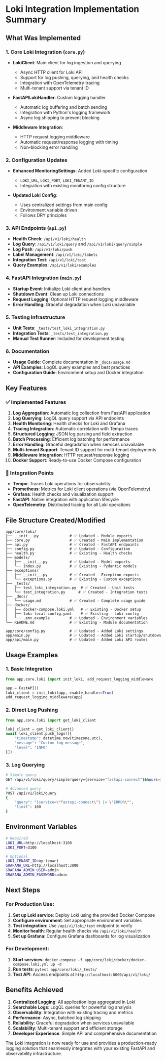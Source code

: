# Loki Integration Implementation Summary

## What Was Implemented

### 1. Core Loki Integration (`core.py`)
- **LokiClient**: Main client for log ingestion and querying
  - Async HTTP client for Loki API
  - Support for log pushing, querying, and health checks
  - Integration with OpenTelemetry tracing
  - Multi-tenant support via tenant ID

- **FastAPILokiHandler**: Custom logging handler
  - Automatic log buffering and batch sending
  - Integration with Python's logging framework
  - Async log shipping to prevent blocking

- **Middleware Integration**: 
  - HTTP request logging middleware
  - Automatic request/response logging with timing
  - Non-blocking error handling

### 2. Configuration Updates
- **Enhanced MonitoringSettings**: Added Loki-specific configuration
  - `LOKI_URL`, `LOKI_PORT`, `LOKI_TENANT_ID`
  - Integration with existing monitoring config structure

- **Updated Loki Config**: 
  - Uses centralized settings from main config
  - Environment variable driven
  - Follows DRY principles

### 3. API Endpoints (`api.py`)
- **Health Check**: `/api/v1/loki/health`
- **Log Query**: `/api/v1/loki/query` and `/api/v1/loki/query/simple`
- **Log Push**: `/api/v1/loki/push`
- **Label Management**: `/api/v1/loki/labels`
- **Integration Test**: `/api/v1/loki/test`
- **Query Examples**: `/api/v1/loki/examples`

### 4. FastAPI Integration (`main.py`)
- **Startup Event**: Initialize Loki client and handlers
- **Shutdown Event**: Clean up Loki connections
- **Request Logging**: Optional HTTP request logging middleware
- **Error Handling**: Graceful degradation when Loki unavailable

### 5. Testing Infrastructure
- **Unit Tests**: `_tests/test_loki_integration.py`
- **Integration Tests**: `_tests/test_integration.py`
- **Manual Test Runner**: Included for development testing

### 6. Documentation
- **Usage Guide**: Complete documentation in `_docs/usage.md`
- **API Examples**: LogQL query examples and best practices
- **Configuration Guide**: Environment setup and Docker integration

## Key Features

### ✅ Implemented Features
1. **Log Aggregation**: Automatic log collection from FastAPI application
2. **Log Querying**: LogQL query support via API endpoints
3. **Health Monitoring**: Health checks for Loki and Grafana
4. **Tracing Integration**: Automatic correlation with Tempo traces
5. **Structured Logging**: JSON log parsing and field extraction
6. **Batch Processing**: Efficient log batching for performance
7. **Error Handling**: Graceful degradation when services unavailable
8. **Multi-tenant Support**: Tenant ID support for multi-tenant deployments
9. **Middleware Integration**: HTTP request/response logging
10. **Docker Support**: Ready-to-use Docker Compose configuration

### 🔄 Integration Points
- **Tempo**: Traces Loki operations for observability
- **Prometheus**: Metrics for Loki client operations (via OpenTelemetry)
- **Grafana**: Health checks and visualization support
- **FastAPI**: Native integration with application lifecycle
- **OpenTelemetry**: Distributed tracing for all Loki operations

## File Structure Created/Modified

```
app/core/loki/
├── __init__.py              # ✅ Updated - Module exports
├── core.py                  # ✅ Created - Main implementation
├── api.py                   # ✅ Created - FastAPI endpoints
├── config.py                # ✅ Updated - Configuration
├── health.py                # ✅ Existing - Health checks
├── models/
│   ├── __init__.py          # ✅ Updated - Model exports
│   └── index.py             # ✅ Existing - Pydantic models
├── exceptions/
│   ├── __init__.py          # ✅ Created - Exception exports
│   └── exceptions.py        # ✅ Existing - Custom exceptions
├── _tests/
│   ├── test_loki_integration.py  # ✅ Created - Unit tests
│   └── test_integration.py      # ✅ Created - Integration tests
├── _docs/
│   └── usage.md             # ✅ Created - Complete usage guide
├── docker/
│   ├── docker-compose.loki.yml   # ✅ Existing - Docker setup
│   ├── loki-local-config.yaml    # ✅ Existing - Loki config
│   └── .env.example         # ✅ Updated - Environment variables
└── README.md                # ✅ Existing - Module documentation

app/core/config.py           # ✅ Updated - Added Loki settings
app/main.py                  # ✅ Updated - Added Loki startup/shutdown
app/api/main.py              # ✅ Updated - Added Loki API routes
```

## Usage Examples

### 1. Basic Integration
```python
from app.core.loki import init_loki, add_request_logging_middleware

app = FastAPI()
loki_client = init_loki(app, enable_handler=True)
add_request_logging_middleware(app)
```

### 2. Direct Log Pushing
```python
from app.core.loki import get_loki_client

loki_client = get_loki_client()
await loki_client.push_logs([{
    "timestamp": datetime.now(timezone.utc),
    "message": "Custom log message",
    "level": "INFO"
}])
```

### 3. Log Querying
```bash
# Simple query
GET /api/v1/loki/query/simple?query={service="fastapi-connect"}&hours=1

# Advanced query
POST /api/v1/loki/query
{
    "query": "{service=\"fastapi-connect\"} |= \"ERROR\"",
    "limit": 100
}
```

## Environment Variables

```bash
# Required
LOKI_URL=http://localhost:3100
LOKI_PORT=3100

# Optional
LOKI_TENANT_ID=my-tenant
GRAFANA_URL=http://localhost:3000
GRAFANA_ADMIN_USER=admin
GRAFANA_ADMIN_PASSWORD=admin
```

## Next Steps

### For Production Use:
1. **Set up Loki service**: Deploy Loki using the provided Docker Compose
2. **Configure environment**: Set appropriate environment variables
3. **Test integration**: Use `/api/v1/loki/test` endpoint to verify
4. **Monitor health**: Regular health checks via `/api/v1/loki/health`
5. **Set up Grafana**: Configure Grafana dashboards for log visualization

### For Development:
1. **Start services**: `docker-compose -f app/core/loki/docker/docker-compose.loki.yml up -d`
2. **Run tests**: `pytest app/core/loki/_tests/`
3. **Test API**: Access endpoints at `http://localhost:8000/api/v1/loki/`

## Benefits Achieved

1. **Centralized Logging**: All application logs aggregated in Loki
2. **Searchable Logs**: LogQL queries for powerful log analysis
3. **Observability**: Integration with existing tracing and metrics
4. **Performance**: Async, batched log shipping
5. **Reliability**: Graceful degradation when services unavailable
6. **Scalability**: Multi-tenant support and efficient storage
7. **Developer Experience**: Simple API and comprehensive documentation

The Loki integration is now ready for use and provides a production-ready logging solution that seamlessly integrates with your existing FastAPI and observability infrastructure.
